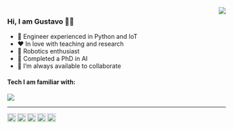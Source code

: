 <!-- <p align="center">
  <img alig src="Bannerurl" />
</p> -->

<spam>
  <img align="right" src="https://github-readme-stats.vercel.app/api?username=gvieralopez&show_icons=true&icon_color=CE1D2D&text_color=718096&bg_color=00000000&hide_border=true" />
</spam>

### Hi, I am Gustavo 🙋‍♂️

- 🔭 Engineer experienced in Python and IoT
- ❤️ In love with teaching and research
- 🤖 Robotics enthusiast
- 🌱 Completed a PhD in AI
- 👯 I’m always available to collaborate


#### Tech I am familiar with:

<p align="left">
  <a href="https://skillicons.dev">
    <img src="https://skillicons.dev/icons?i=git,c,python,flask,django,tensorflow,pytorch,gcp,aws,docker,kubernetes,terraform,raspberrypi,arduino,dotnet,js,ts,qt,html,tailwind,postgres,sqlite,mysql,vscode&perline=15" />
  </a>
</p>


----

<a href="https://t.me/gvieralopez">
  <img align="left" alt="Gustavo's Telegram" width="20px" src="https://www.svgrepo.com/download/452115/telegram.svg" />
</a>
<a href="https://linkedin.com/in/gvieralopez">
  <img align="left" alt="Gustavo's LinkedIn" width="20px" src="https://upload.wikimedia.org/wikipedia/commons/8/81/LinkedIn_icon.svg" />
</a>
<a href="https://twitter.com/gvieralopez">
  <img align="left" alt="Gustavo's Twitter" width="20px" src="https://unpkg.com/simple-icons/icons/x.svg" />
</a>
<a href="mailto:gvieralopez@gmail.com?Subject=Hi%2C%20I%20just%20found%20your%20GitHub%20profile">
  <img align="left" alt="Gustavo's Gmail" width="20px" src="https://www.svgrepo.com/download/349378/gmail.svg" />
</a>
<a href="https://scholar.google.com/citations?hl=en&user=vlOq6aYAAAAJ&view_op=list_works">
  <img align="left" alt="Gustavo's Google Scholar" width="20px" src="https://upload.wikimedia.org/wikipedia/commons/c/c7/Google_Scholar_logo.svg" />
</a>


